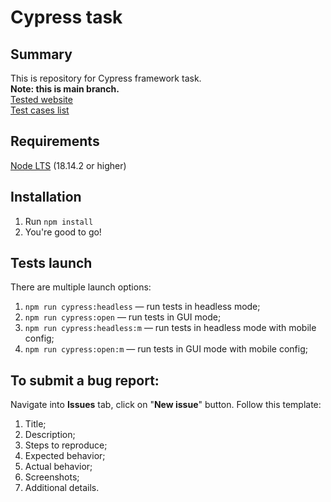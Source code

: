 # Cypress task
## Summary
This is repository for Cypress framework task.  
**Note: this is main branch.**  
[Tested website](https://demo.realworld.io/#/)  
[Test cases list](https://docs.google.com/spreadsheets/d/1YoOA007Y0QJnBd_OMT91w9gH4zllsWs1c-q2jl7Jf54/edit?usp=sharing)  
## Requirements
[Node LTS](https://nodejs.org/) (18.14.2 or higher)  
## Installation
1. Run `npm install`
2. You're good to go!
## Tests launch
There are multiple launch options:
1. `npm run cypress:headless` — run tests in headless mode;
2. `npm run cypress:open` — run tests in GUI mode;
3. `npm run cypress:headless:m` — run tests in headless mode with mobile config;
4. `npm run cypress:open:m` — run tests in GUI mode with mobile config;
## To submit a bug report:
Navigate into **Issues** tab, click on "**New issue**" button. Follow this template:
1. Title;
2. Description;
3. Steps to reproduce;
4. Expected behavior;
5. Actual behavior;
6. Screenshots;
7. Additional details.
